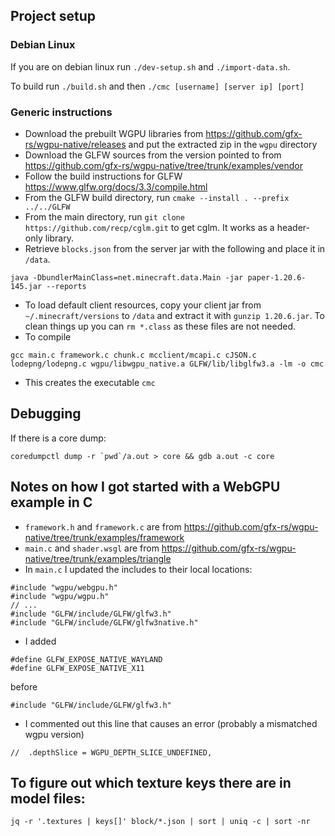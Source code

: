 ## Project setup

### Debian Linux

If you are on debian linux run `./dev-setup.sh` and `./import-data.sh`.

To build run `./build.sh` and then `./cmc [username] [server ip] [port]`

### Generic instructions

- Download the prebuilt WGPU libraries from
  https://github.com/gfx-rs/wgpu-native/releases and put the extracted zip in
  the `wgpu` directory
- Download the GLFW sources from the version pointed to from
  https://github.com/gfx-rs/wgpu-native/tree/trunk/examples/vendor
- Follow the build instructions for GLFW
  https://www.glfw.org/docs/3.3/compile.html
- From the GLFW build directory, run `cmake --install . --prefix ../../GLFW`
- From the main directory, run `git clone https://github.com/recp/cglm.git` to
  get cglm. It works as a header-only library.
- Retrieve `blocks.json` from the server jar with the following and place it in
  `/data`.

```
java -DbundlerMainClass=net.minecraft.data.Main -jar paper-1.20.6-145.jar --reports
```

- To load default client resources, copy your client jar from
  `~/.minecraft/versions` to `/data` and extract it with `gunzip 1.20.6.jar`. To
  clean things up you can `rm *.class` as these files are not needed.
- To compile

```
gcc main.c framework.c chunk.c mcclient/mcapi.c cJSON.c lodepng/lodepng.c wgpu/libwgpu_native.a GLFW/lib/libglfw3.a -lm -o cmc
```

- This creates the executable `cmc`

## Debugging

If there is a core dump:

```
coredumpctl dump -r `pwd`/a.out > core && gdb a.out -c core
```

## Notes on how I got started with a WebGPU example in C

- `framework.h` and `framework.c` are from
  https://github.com/gfx-rs/wgpu-native/tree/trunk/examples/framework
- `main.c` and `shader.wsgl` are from
  https://github.com/gfx-rs/wgpu-native/tree/trunk/examples/triangle
- In `main.c` I updated the includes to their local locations:

```
#include "wgpu/webgpu.h"
#include "wgpu/wgpu.h"
// ...
#include "GLFW/include/GLFW/glfw3.h"
#include "GLFW/include/GLFW/glfw3native.h"
```

- I added

```
#define GLFW_EXPOSE_NATIVE_WAYLAND
#define GLFW_EXPOSE_NATIVE_X11
```

before

```
#include "GLFW/include/GLFW/glfw3.h"
```

- I commented out this line that causes an error (probably a mismatched wgpu
  version)

```
//  .depthSlice = WGPU_DEPTH_SLICE_UNDEFINED,
```

## To figure out which texture keys there are in model files:

```
jq -r '.textures | keys[]' block/*.json | sort | uniq -c | sort -nr
```
